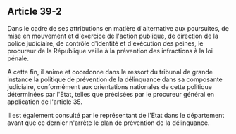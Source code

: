 Article 39-2
----
Dans le cadre de ses attributions en matière d'alternative aux poursuites, de
mise en mouvement et d'exercice de l'action publique, de direction de la police
judiciaire, de contrôle d'identité et d'exécution des peines, le procureur de la
République veille à la prévention des infractions à la loi pénale.

A cette fin, il anime et coordonne dans le ressort du tribunal de grande
instance la politique de prévention de la délinquance dans sa composante
judiciaire, conformément aux orientations nationales de cette politique
déterminées par l'Etat, telles que précisées par le procureur général en
application de l'article 35.

Il est également consulté par le représentant de l'Etat dans le département
avant que ce dernier n'arrête le plan de prévention de la délinquance.
